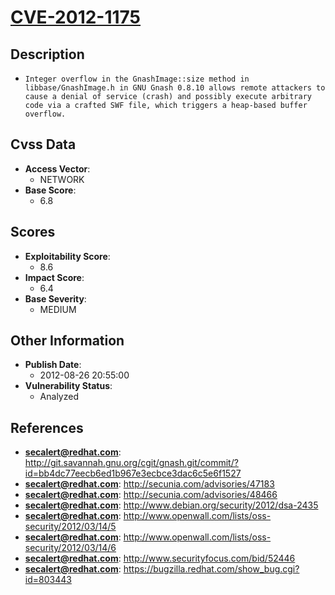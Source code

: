
# [CVE-2012-1175](http://git.savannah.gnu.org/cgit/gnash.git/commit/?id=bb4dc77eecb6ed1b967e3ecbce3dac6c5e6f1527)

## Description

- `Integer overflow in the GnashImage::size method in libbase/GnashImage.h in GNU Gnash 0.8.10 allows remote attackers to cause a denial of service (crash) and possibly execute arbitrary code via a crafted SWF file, which triggers a heap-based buffer overflow.`

## Cvss Data

- **Access Vector**:
  - NETWORK
- **Base Score**:
  - 6.8

## Scores

- **Exploitability Score**:
  - 8.6
- **Impact Score**:
  - 6.4
- **Base Severity**:
  - MEDIUM

## Other Information

- **Publish Date**:
  - 2012-08-26 20:55:00
- **Vulnerability Status**:
  - Analyzed

## References

- **secalert@redhat.com**: http://git.savannah.gnu.org/cgit/gnash.git/commit/?id=bb4dc77eecb6ed1b967e3ecbce3dac6c5e6f1527
- **secalert@redhat.com**: http://secunia.com/advisories/47183
- **secalert@redhat.com**: http://secunia.com/advisories/48466
- **secalert@redhat.com**: http://www.debian.org/security/2012/dsa-2435
- **secalert@redhat.com**: http://www.openwall.com/lists/oss-security/2012/03/14/5
- **secalert@redhat.com**: http://www.openwall.com/lists/oss-security/2012/03/14/6
- **secalert@redhat.com**: http://www.securityfocus.com/bid/52446
- **secalert@redhat.com**: https://bugzilla.redhat.com/show_bug.cgi?id=803443
